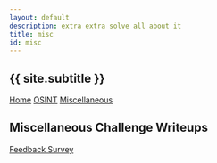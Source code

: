 ```yaml
---
layout: default
description: extra extra solve all about it
title: misc
id: misc
---
```



<h2>
{{ site.subtitle }}
</h2>

<link rel="stylesheet" href="writeupcss.css">

<!-- add navigation here -->

[Home](https://stainedswan.github.io/UIUCTF-2024)
[OSINT](https://stainedswan.github.io/UIUCTF-2024/OSINT)
[Miscellaneous](https://stainedswan.github.io/UIUCTF-2024/Miscellaneous)

## Miscellaneous Challenge Writeups

[Feedback Survey](https://stainedswan.github.io/UIUCTF-2024/Miscellaneous/Feedback)